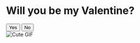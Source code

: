 <!DOCTYPE html>
<html lang="en">
<head>
    <meta charset="UTF-8">
    <meta name="viewport" content="width=device-width, initial-scale=1.0">
    <title>Will You Be My Valentine Tania?</title>
    <link rel="stylesheet" href="styles.css">
</head>
<body>
    <div class="container">
        <h1>Will you be my Valentine?</h1>
        <div class="buttons">
            <button class="yes-button" onclick="handleYesClick()">Yes</button>
            <button class="no-button" onclick="handleNoClick()">No</button>
        </div>
        <div class="gif_container">
            <img src="https://media1.giphy.com/media/v1.Y2lkPTc5MGI3NjExbW5lenZyZHI5OXM2eW95b3pmMG40cWVrMDhtNjVuM3A4dGNxa2g2dSZlcD12MV9pbnRlcm5hbF9naWZfYnlfaWQmY3Q9cw/VM1fcpu2bKs1e2Kdbj/giphy.gif" alt="Cute GIF">
        </div>
    </div>
    <script src="script.js"></script>
</body>
</html>
